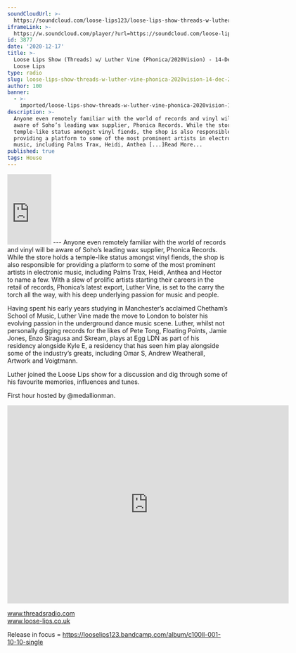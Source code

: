 ```yaml
---
soundCloudUrl: >-
  https://soundcloud.com/loose-lips123/loose-lips-show-threads-w-luther-vine-phonica2020vision-14-dec-20
iframeLink: >-
  https://w.soundcloud.com/player/?url=https://soundcloud.com/loose-lips123/loose-lips-show-threads-w-luther-vine-phonica2020vision-14-dec-20&color=00aabb&auto_play=false&hide_related=false&show_comments=true&show_user=true&show_reposts=false
id: 3877
date: '2020-12-17'
title: >-
  Loose Lips Show (Threads) w/ Luther Vine (Phonica/2020Vision) - 14-Dec-20 -
  Loose Lips
type: radio
slug: loose-lips-show-threads-w-luther-vine-phonica-2020vision-14-dec-20
author: 100
banner:
  - >-
    imported/loose-lips-show-threads-w-luther-vine-phonica-2020vision-14-dec-20/image3877.jpeg
description: >-
  Anyone even remotely familiar with the world of records and vinyl will be
  aware of Soho’s leading wax supplier, Phonica Records. While the store holds a
  temple-like status amongst vinyl fiends, the shop is also responsible for
  providing a platform to some of the most prominent artists in electronic
  music, including Palms Trax, Heidi, Anthea [...]Read More...
published: true
tags: House
---
```

<iframe id="sc-widget" title="title" width="100" height="160" scrolling="no" frameborder="yes" allow="autoplay" src="https://w.soundcloud.com/player/?url=https://soundcloud.com/loose-lips123/loose-lips-show-threads-w-luther-vine-phonica2020vision-14-dec-20&amp;color=00aabb&amp;auto_play=false&amp;hide_related=false&amp;show_comments=true&amp;show_user=true&amp;show_reposts=false"></iframe>
---
Anyone even remotely familiar with the world of records and vinyl will be aware of Soho’s leading wax supplier, Phonica Records. While the store holds a temple-like status amongst vinyl fiends, the shop is also responsible for providing a platform to some of the most prominent artists in electronic music, including Palms Trax, Heidi, Anthea and Hector to name a few. With a slew of prolific artists starting their careers in the retail of records, Phonica’s latest export, Luther Vine, is set to the carry the torch all the way, with his deep underlying passion for music and people.

Having spent his early years studying in Manchester’s acclaimed Chetham’s School of Music, Luther Vine made the move to London to bolster his evolving passion in the underground dance music scene. Luther, whilst not personally digging records for the likes of Pete Tong, Floating Points, Jamie Jones, Enzo Siragusa and Skream, plays at Egg LDN as part of his residency alongside Kyle E, a residency that has seen him play alongside some of the industry’s greats, including Omar S, Andrew Weatherall, Artwork and Voigtmann.

Luther joined the Loose Lips show for a discussion and dig through some of his favourite memories, influences and tunes.

First hour hosted by @medallionman.

<iframe loading="lazy" title="Luther Vine" width="640" height="450" scrolling="no" frameborder="no" src="https://w.soundcloud.com/player/?visual=true&amp;url=https%3A%2F%2Fapi.soundcloud.com%2Fusers%2F6872508&amp;show_artwork=true&amp;maxwidth=640&amp;maxheight=960&amp;dnt=1"></iframe>

www.threadsradio.com  
www.loose-lips.co.uk

Release in focus = https://looselips123.bandcamp.com/album/c100ll-001-10-10-single